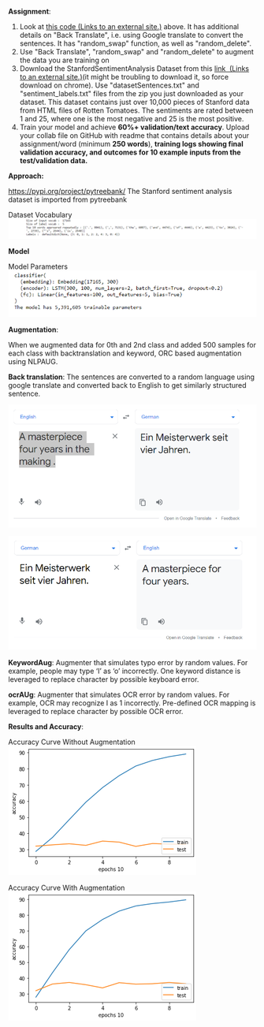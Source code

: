 ﻿**Assignment**:

1. Look at [this code (Links to an external site.)](https://colab.research.google.com/drive/19wZi7P0Tzq9ZxeMz5EDmzfWFBLFWe6kN?usp=sharing&pli=1&authuser=3) above. It has additional details on "Back Translate", i.e. using Google translate to convert the sentences. It has "random\_swap" function, as well as "random\_delete". 
1. Use "Back Translate", "random\_swap" and "random\_delete" to augment the data you are training on
1. Download the StanfordSentimentAnalysis Dataset from this [link  (Links to an external site.)](http://nlp.stanford.edu/~socherr/stanfordSentimentTreebank.zip)(it might be troubling to download it, so force download on chrome). Use "datasetSentences.txt" and "sentiment\_labels.txt" files from the zip you just downloaded as your dataset. This dataset contains just over 10,000 pieces of Stanford data from HTML files of Rotten Tomatoes. The sentiments are rated between 1 and 25, where one is the most negative and 25 is the most positive.
1. Train your model and achieve **60%+ validation/text accuracy**. Upload your collab file on GitHub with readme that contains details about your assignment/word (minimum **250 words**), **training logs showing final validation accuracy, and outcomes for 10 example inputs from the test/validation data.**

**Approach:**

<https://pypi.org/project/pytreebank/> The Stanford sentiment analysis dataset is imported from pytreebank 


Dataset Vocabulary
![Dataset Vocabulary](https://github.com/JahnaviRamagiri/END2.0/blob/main/Session-5%20Sentiment%20Analysis%20using%20LSTM%20RNN/images/vocabulary.png)

**Model** 

Model Parameters
![Model Parameters](https://github.com/JahnaviRamagiri/END2.0/blob/main/Session-5%20Sentiment%20Analysis%20using%20LSTM%20RNN/images/model_param.png)

**Augmentation**:

When we augmented data for 0th and 2nd class and added 500 samples for each class with backtranslation and keyword, ORC based augmentation using NLPAUG.

**Back translation**: The sentences are converted to a random language using google translate and converted back to English to get similarly structured sentence.

![English to german](https://github.com/JahnaviRamagiri/END2.0/blob/main/Session-5%20Sentiment%20Analysis%20using%20LSTM%20RNN/images/english_german.png)

![German to english](https://github.com/JahnaviRamagiri/END2.0/blob/main/Session-5%20Sentiment%20Analysis%20using%20LSTM%20RNN/images/german_to_english.png)

**KeywordAug**: Augmenter that simulates typo error by random values. For example, people may type ‘I’ as ‘o’ incorrectly. One keyword distance is leveraged to replace character by possible keyboard error.

**ocrAUg**: Augmenter that simulates OCR error by random values. For example, OCR may recognize I as 1 incorrectly. Pre-defined OCR mapping is leveraged to replace character by possible OCR error.

**Results and Accuracy**:

Accuracy Curve Without Augmentation
![accuracy curve without augmentation](https://github.com/JahnaviRamagiri/END2.0/blob/main/Session-5%20Sentiment%20Analysis%20using%20LSTM%20RNN/images/without_augmentation.png)

Accuracy Curve With Augmentation
![accuracy curve with augmentation](https://github.com/JahnaviRamagiri/END2.0/blob/main/Session-5%20Sentiment%20Analysis%20using%20LSTM%20RNN/images/with_augmentation.png)




